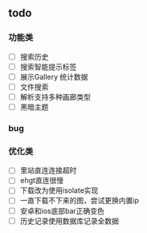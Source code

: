 ## todo
### 功能类
- [ ] 搜索历史
- [ ] 搜索智能提示标签
- [ ] 展示Gallery 统计数据
- [ ] 文件搜索
- [ ] 解析支持多种画廊类型
- [ ] 黑暗主题

### bug

### 优化类
- [ ] 里站直连连接超时
- [ ] ehgt直连很慢
- [ ] 下载改为使用isolate实现
- [ ] 一直下载不下来的图，尝试更换内置ip
- [ ] 安卓和ios底部bar正确变色
- [ ] 历史记录使用数据库记录全数据
